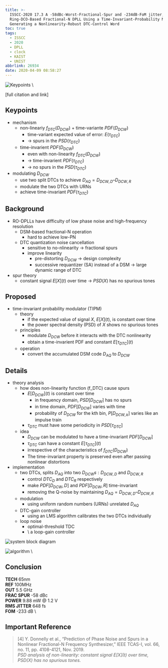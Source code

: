 ```yaml
---
title: >-
  ISSCC-2020 17.3 A -58dBc-Worst-Fractional-Spur and -234dB-FoM jitter, 5.5GHz
  Ring-DCO-Based Fractional-N DPLL Using a Time-Invariant-Probability Modulator,
  Generating a Nonlinearity-Robust DTC-Control Word
toc: true
tags:
  - ISSCC
  - 2020
  - DPLL
  - clock
  - KAIST
  - UNIST
abbrlink: 26934
date: 2020-04-09 08:58:27
---
```


![Keypoints](https://img.mubu.com/document_image/5784ad7c-989f-4653-98df-2e2b63165d4f-216525.jpg) \

[full citation and link]

## Keypoints

- mechanism
  - non-lineariy $f_{DTC}(D_{DCW})$ + time-variante $PDF(D_{DCW})$
    - time-variant expected value of error: $E(\tau_{DTC})$
    - → spurs in the $PSD(\tau_{DTC})$
  - time-invarient $PDF(D_{DCW})$
    - even with non-linearity $f_{DTC}(D_{DCW})$
    - → time-invarient $PDF(\tau_{DTC})$
    - → no spurs in the $PSD(\tau_{DTC})$
- modulating $D_{DCW}$
  - use two split DTCs to achieve $D_{AQ} = D_{DCW,D} – D_{DCW,R}$
  - modulate the two DTCs with URNs
  - achieve time-invariant $PDF(\tau_{DTC})$

## Background

- RO-DPLLs have difficulty of low phase noise and high-frequency resolution
  - DSM-based fractional-N operation
    - hard to achieve low-PN
  - DTC quantization noise cancellation
    - sensitive to no-nlinearity → fractional spurs
    - improve linearity
      - pre-distorting $D_{DCW}$ → design complexity
      - successive requantizer (SA) instead of a DSM → large dynamic range of DTC
- spur theory
  - constant signal $E[X](t)$ over time → $PSD(X)$ has no spurious tones

## Proposed

- time-invariant probability modulator (TIPM)
  - theory
    - if the expected value of signal $X$, $E[X](t)$, is constant over time
    - the power spectral density (PSD) of $X$ shows no spurious tones
  - principles
    - modulate $D_{DCW}$ before it interacts with the DTC nonlinearity
    - obtain a time-invarient PDF and constant $E[\tau_{DTC}](t)$
  - operation
    - convert the accumulated DSΜ code $D_{AQ}$ to $D_{DCW}$

## Details

- theory analysis
  - how does non-linearity function (f_DTC) cause spurs
    - $E[D_{DCW}](t)$ is constant over time
      - in frequency domain, $PSD[D_{DCW}]$ has no spurs
      - in time domain, $PDF[D_{DCW}]$ varies with time
      - probability of $D_{DCW}$ for the kth bin, $P[D_{DCW,k}]$ varies like an impulse train
    - $\tau_{DTC}$ must have some periodicity in $PSD[\tau_{DTC}]$
  - idea
    - $D_{DCW}$ can be modulated to have a time-invariant $PDF[D_{DCW}]$
    - $\tau_{DTC}$ can have a constant $E[\tau_{DTC}](t)$
    - irrespective of the characteristics of $f_{DTC}(D_{DCW})$
    - The time-invariant property is preserved even after passing nonlinear distortions
- implementation
  - two DTCs, splits $D_{AQ}$ into two $D_{DCW}s: D_{DCW,D}$ and $D_{DCW,R}$
    - control $DTC_D$ and $DTC_R$ respectively
    - make $PDF[D_{DCW},D]$ and $PDF[D_{DCW},R]$ time-invariant
    - removing the Q-noise by maintaining $D_{AQ} = D_{DCW,D} – D_{DCW,R}$
  - modulation
    - using uniform random numbers (URNs) unrelated $D_{AQ}$
  - DTC-gain controller
    - using an LMS algorithm calibrates the two DTCs individually
  - loop noise
    - optimal-threshold TDC
    - \ a loop-gain controller

![system block diagram](https://img.mubu.com/document_image/3b9555c8-478b-42a4-be8f-8f8a40e71f74-216525.jpg)

![algorithm](https://img.mubu.com/document_image/74e18dfc-23d2-4dc1-abd8-23dd6c8166c2-216525.jpg) \

## Conclusion

**TECH** 65nm \
**REF** 100MHz \
**OUT** 5.5 GHz \
**FRAC SPUR** -58 dBc \
**POWER** 9.88 mW @ 1.2 V \
**RMS JITTER** 648 fs \
**FOM** -233 dB \

## Important Reference

>[4] Y. Donnelly et al., “Prediction of Phase Noise and Spurs in a Nonlinear Fractional-N Frequency Synthesizer,” IEEE TCAS-I, vol. 66, no. 11, pp. 4108-4121, Nov. 2019. \
*PSD analysis of non-linearity: constant signal E\[X](t) over time, PSD(X) has no spurious tones.*
